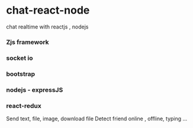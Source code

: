 # chat-react-node
chat realtime with reactjs , nodejs
### Zjs framework
### socket io
### bootstrap
### nodejs - expressJS
### react-redux
Send text, file, image, download file
Detect friend online , offline,  typing ...
